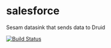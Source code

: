 # salesforce
Sesam datasink that sends data to Druid

[![Build Status](https://travis-ci.org/sesam-community/druid.svg?branch=master)](https://travis-ci.org/sesam-community/druid)
